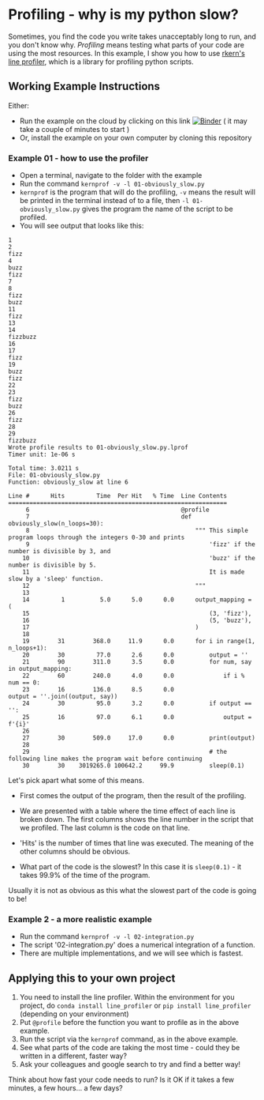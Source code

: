 # Profiling - why is my python slow?
Sometimes, you find the code you write takes unacceptably long to run, and you don't know why.
*Profiling* means testing what parts of your code are using the most resources.
In this example, I show you how to use [rkern's line profiler](https://github.com/pyutils/line_profiler), which is a library for profiling python scripts.

## Working Example Instructions
Either:
* Run the example on the cloud by clicking on this link 
[![Binder](https://mybinder.org/badge_logo.svg)](https://mybinder.org/v2/gh/C-H-Simpson/profiling_example/master) ( it may take a couple of minutes to start )
* Or, install the example on your own computer by cloning this repository

### Example 01 - how to use the profiler
* Open a terminal, navigate to the folder with the example
* Run the command
	`kernprof -v -l 01-obviously_slow.py`
* `kernprof` is the program that will do the profiling, `-v` means the result will be printed in the terminal instead of to a file, then `-l 01-obviously_slow.py` gives the program the name of the script to be profiled.
* You will see output that looks like this:
```
1
2
fizz
4
buzz
fizz
7
8
fizz
buzz
11
fizz
13
14
fizzbuzz
16
17
fizz
19
buzz
fizz
22
23
fizz
buzz
26
fizz
28
29
fizzbuzz
Wrote profile results to 01-obviously_slow.py.lprof
Timer unit: 1e-06 s

Total time: 3.0211 s
File: 01-obviously_slow.py
Function: obviously_slow at line 6

Line #      Hits         Time  Per Hit   % Time  Line Contents
==============================================================
     6                                           @profile
     7                                           def obviously_slow(n_loops=30):
     8                                               """ This simple program loops through the integers 0-30 and prints
     9                                                   'fizz' if the number is divisible by 3, and
    10                                                   'buzz' if the number is divisible by 5.
    11                                                   It is made slow by a 'sleep' function.
    12                                               """
    13                                           
    14         1          5.0      5.0      0.0      output_mapping = (
    15                                                   (3, 'fizz'),
    16                                                   (5, 'buzz'),
    17                                               )
    18                                           
    19        31        368.0     11.9      0.0      for i in range(1, n_loops+1):
    20        30         77.0      2.6      0.0          output = ''
    21        90        311.0      3.5      0.0          for num, say in output_mapping:
    22        60        240.0      4.0      0.0              if i % num == 0:
    23        16        136.0      8.5      0.0                  output = ''.join((output, say))
    24        30         95.0      3.2      0.0          if output == '':
    25        16         97.0      6.1      0.0              output = f'{i}'
    26                                           
    27        30        509.0     17.0      0.0          print(output)
    28                                           
    29                                                   # the following line makes the program wait before continuing
    30        30    3019265.0 100642.2     99.9          sleep(0.1)

```
Let's pick apart what some of this means.
* First comes the output of the program, then the result of the profiling.

* We are presented with a table where the time effect of each line is broken down. The first columns shows the line number in the script that we profiled. The last column is the code on that line.
* 'Hits' is the number of times that line was executed. The meaning of the other columns should be obvious.

* What part of the code is the slowest? In this case it is `sleep(0.1)` - it takes 99.9% of the time of the program.

Usually it is not as obvious as this what the slowest part of the code is going to be!

### Example 2 - a more realistic example
* Run the command
	`kernprof -v -l 02-integration.py`
* The script '02-integration.py' does a numerical integration of a function.
* There are multiple implementations, and we will see which is fastest.

## Applying this to your own project
1. You need to install the line profiler. Within the environment for you project, do
  `conda install line_profiler` or `pip install line_profiler` (depending on your environment)
2. Put `@profile` before the function you want to profile as in the above example.
3. Run the script via the `kernprof` command, as in the above example.
4. See what parts of the code are taking the most time - could they be written in a different, faster way? 
5. Ask your colleagues and google search to try and find a better way!

Think about how fast your code needs to run? Is it OK if it takes a few minutes, a few hours... a few days?
